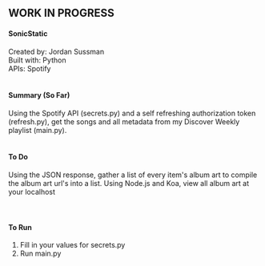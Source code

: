 ## WORK IN PROGRESS

#### SonicStatic<br>
Created by: Jordan Sussman<br>
Built with: Python<br>
APIs: Spotify<br><br>

#### Summary (So Far)<br>
Using the Spotify API (secrets.py) and a self refreshing authorization token (refresh.py), get the songs and all metadata from my Discover Weekly playlist (main.py).
<br><br>
#### To Do<br>
Using the JSON response, gather a list of every item's album art to compile the album art url's into a list. Using Node.js and Koa, view all album art at your localhost   
<br><br>
#### To Run<br>
1. Fill in your values for secrets.py <br>
2. Run main.py
